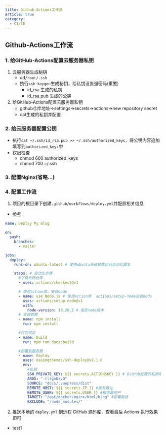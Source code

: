 ```yaml
---
title: Github-Actions工作流
article: true
category:
  - CI/CD
---
```

## Github-Actions工作流
### 1. 给GitHub-Actions配置云服务器私钥
1. 云服务器生成秘钥
   - cd`/root/.ssh`
   - 执行`ssh-keygen`生成秘钥，给私钥设置强密码(重要)
     - id_rsa  生成的私钥 
     - id_rsa.pub  生成的公钥
2. 给GitHub-Actions配置云服务器私钥
   - github仓库地址->settings->secrets->actions->new repository secret
   - cat生成的私钥并配置
### 2. 给云服务器配置公钥
- 执行`cat ~/.ssh/id_rsa.pub >> ~/.ssh/authorized_keys`，将公钥内容追加填写到`authorized_keys`中
- 权限检查
  - chmod 600 authorized_keys 
  - chmod 700 ~/.ssh

### 3. 配置Nginx(省略...)
### 4. 配置工作流
1. 项目的根目录下创建`.github/workflows/deploy.yml`并配置相关信息
- [参考](https://github.com/actions/checkout)
```yml
name: Deploy My Blog

on:
  push:
    branches:
      - master

jobs:
  deploy:
    runs-on: ubuntu-latest # 使用ubuntu系统镜像运行自动化脚本

    steps: # 自动化步骤
      #下载代码仓库
      - uses: actions/checkout@v1

      # 使用action库，安装node
      - name: use Node.js # 使用action库  actions/setup-node安装node
        uses: actions/setup-node@v1
        with:
          node-version: 18.20.2 # 指定node版本
      # 安装依赖
      - name: npm install
        run: npm install

      #打包项目
      - name: Build
        run: npm run docs:build

      #部署到服务器
      - name: Deploy
        uses: easingthemes/ssh-deploy@v2.1.6
        env:
          #私钥
          SSH_PRIVATE_KEY: ${{ secrets.ACTIONSKEY }} # GitHub配置的私钥名称
          ARGS: "-rltgoDzvO"
          SOURCE: "docs/.vuepress/dist"
          REMOTE_HOST: ${{ secrets.IP }} #服务器ip
          REMOTE_USER: ${{ secrets.USER }} #服务器用户
          TARGET: "/opt/docker/nginx/html/blog" #部署路径
          EXCLUDE: "/node_modules/"
```
2. 推送本地的 `deploy.yml` 到远程 GitHub 源码库，查看最后 Actions 执行效果即可

- test1
